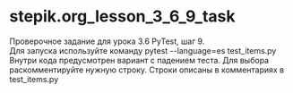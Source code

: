 # stepik.org_lesson_3_6_9_task
Проверочное задание для урока 3.6 PyTest, шаг 9.  
Для запуска используйте команду pytest --language=es test_items.py  
Внутри кода предусмотрен вариант с падением теста. Для выбора раскомментируйте нужную строку. Строки описаны в комментариях в test_items.py  
